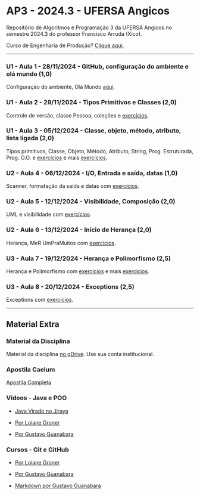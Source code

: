 # AP3 - 2024.3 - UFERSA Angicos

Repositório de Algoritmos e Programação 3 da UFERSA Angicos no semestre 2024.3 do professor Francisco Arruda (Xico).

Curso de Engenharia de Produção? [Clique aqui.](eng_producao)

---

### U1 - Aula 1 - 28/11/2024 - GitHub, configuração do ambiente e olá mundo (1,0)

Configuração do ambiente, Olá Mundo [aqui](unidade1/aula1.md).

### U1 - Aula 2 - 29/11/2024 - Tipos Primitivos e Classes (2,0)

Controle de versão, classe Pessoa, coleções e [exercícios](unidade1/aula2.md).

### U1 - Aula 3 - 05/12/2024 - Classe, objeto, método, atributo, lista ligada (2,0)

Tipos primitivos, Classe, Objeto, Método, Atributo, String, Prog. Estruturada, Prog. O.O. e [exercícios](unidade1/aula3.md) e mais [exercícios](unidade1/aula4.md).

### U2 - Aula 4 - 06/12/2024 - I/O, Entrada e saída, datas (1,0)

Scanner, formatação da saída e datas com [exercícios](unidade1/aula5.md).

### U2 - Aula 5 - 12/12/2024 - Visibilidade, Composição (2,0)

UML e visibilidade com [exercícios](unidade1/aula6.md).

### U2 - Aula 6 - 13/12/2024 - Início de Herança (2,0)

Herança, MeR UmPraMuitos com [exercícios](unidade2/aula8.md).

### U3 - Aula 7 - 19/12/2024 - Herança e Polimorfismo (2,5)

Herança e Polimorfismo com [exercícios](unidade2/aula9.md) e mais [exercícios](unidade2/aula10.md).

### U3 - Aula 8 - 20/12/2024 - Exceptions (2,5)

Exceptions com [exercícios](unidade3/aula11.md).

---

## Material Extra

### Material da Disciplina

Material da disciplina [no gDrive](https://drive.google.com/drive/u/1/folders/1y72aaSWIXqO2sgJkdnLvzLkCXdZ2KwXj). Use sua conta institucional.

### Apostila Caelum

[Apostila Completa](https://www.alura.com.br/apostila-java-orientacao-objetos/)

### Vídeos - Java e POO

- [Java Virado no Jiraya](https://www.youtube.com/playlist?list=PL62G310vn6nFIsOCC0H-C2infYgwm8SWW)

- [Por Loiane Groner](https://www.youtube.com/playlist?list=PLGxZ4Rq3BOBq0KXHsp5J3PxyFaBIXVs3r)

- [Por Gustavo Guanabara](https://www.youtube.com/playlist?list=PLHz_AreHm4dkqe2aR0tQK74m8SFe-aGsY)

### Cursos - Git e GitHub

- [Por Loiane Groner](https://www.youtube.com/watch?v=UMhskLXJuq4)

- [Por Gustavo Guanabara](https://www.youtube.com/watch?v=xEKo29OWILE&list=PLHz_AreHm4dm7ZULPAmadvNhH6vk9oNZA)

- [Markdown por Gustavo Guanabara](/git_github_gguanabara)